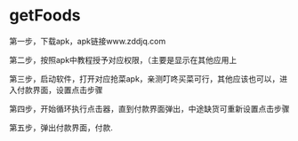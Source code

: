 # getFoods
第一步，下载apk，apk链接www.zddjq.com    

第二步，按照apk中教程授予对应权限，（主要是显示在其他应用上

第三步，启动软件，打开对应抢菜apk，亲测叮咚买菜可行，其他应该也可以，进入付款界面，设置点击步骤 

第四步，开始循环执行点击器，直到付款界面弹出，中途缺货可重新设置点击步骤 

第五步，弹出付款界面，付款. 
